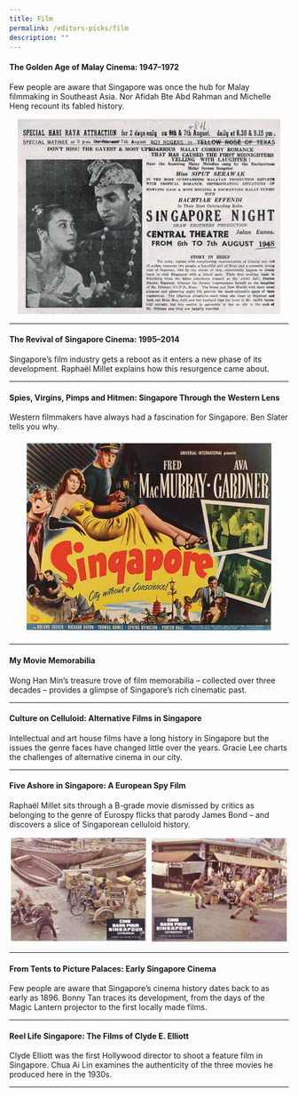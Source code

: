 ```yaml
---
title: Film
permalink: /editors-picks/film
description: ""
---
```

#### <a style="text-decoration: none; font-weight: bold;" href="/vol-11/issue-1/apr-jun-2015/ga-malay-cinema" target="_blank"> The Golden Age of Malay Cinema: 1947–1972 </a>
<p> Few people are aware that Singapore was once the hub for Malay filmmaking in Southeast Asia. Nor Afidah Bte Abd Rahman and Michelle Heng recount its fabled history.</p> 
 <img src="/images/vol-11-issue-1/malaycinema/Singapore_Night_re.jpg">
 <hr>
 
 #### <a style="text-decoration: none; font-weight: bold;" href="/vol-11/issue-1/apr-jun-2015/revival-sg-cinema" target="_blank"> The Revival of Singapore Cinema: 1995–2014</a>
<p> Singapore’s film industry gets a reboot as it enters a new phase of its development. Raphaël Millet explains how this resurgence came about.</p> 
<hr>

 #### <a style="text-decoration: none; font-weight: bold;" href="/vol-11/issue-1/apr-jun-2015/svph" target="_blank"> Spies, Virgins, Pimps and Hitmen: Singapore Through the Western Lens </a>
<p> Western filmmakers have always had a fascination for Singapore. Ben Slater tells you why.</p> 
 <img src="/images/vol-11-issue-1/spiesvirginspimps/half_singapore_styleA_HP05668_L.jpg">
 <hr>
 
 #### <a style="text-decoration: none; font-weight: bold;" href="/vol-11/issue-1/apr-jun-2015/movie-memorabilia" target="_blank"> My Movie Memorabilia</a>
<p> Wong Han Min’s treasure trove of film memorabilia – collected over three decades – provides a glimpse of Singapore’s rich cinematic past.</p> 
<hr>

#### <a style="text-decoration: none; font-weight: bold;" href="/vol-11/issue-1/apr-jun-2015/culture-on-celluloid" target="_blank"> Culture on Celluloid: Alternative Films in Singapore</a>
<p> Intellectual and art house films have a long history in Singapore but the issues the genre faces have changed little over the years. Gracie Lee charts the challenges of alternative cinema in our city.</p> 
<hr>


#### <a style="text-decoration: none; font-weight: bold;" href="/vol-14/issue-3/oct-dec-2018/five-ashore-in-sg/" target="_blank"> Five Ashore in Singapore: A European Spy Film</a>
<p>Raphaël Millet sits through a B-grade movie dismissed by critics as belonging to the genre of Eurospy flicks that parody James Bond – and discovers a slice of Singaporean celluloid history.</p> 
 <img src="/images/Vol-14-issue-3/five-ashore-in-singapore/FiveAshore10.JPG">
 <hr>
 
 #### <a style="text-decoration: none; font-weight: bold;" href="/vol-11/issue-1/apr-jun-2015/early-sg-cinema" target="_blank"> From Tents to Picture Palaces: Early Singapore Cinema</a>
<p>Few people are aware that Singapore’s cinema history dates back to as early as 1896. Bonny Tan traces its development, from the days of the Magic Lantern projector to the first locally made films.</p> 
<hr>

#### <a style="text-decoration: none; font-weight: bold;" href="/vol-13/issue-2/jul-sep-2017/reel-life-singapore" target="_blank"> Reel Life Singapore: The Films of Clyde E. Elliott
</a>
<p>Clyde Elliott was the first Hollywood director to shoot a feature film in Singapore. Chua Ai Lin examines the authenticity of the three movies he produced here in the 1930s.
</p> 
<hr>